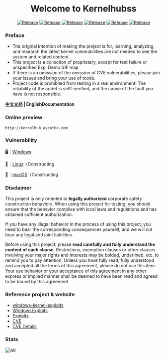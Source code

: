  <h1 align="center" >Welcome to Kernelhubss</h1>
 <p align="center">
    <a href="https://github.com/Ascotbe/Kernelhub"><img alt="Release" src="https://img.shields.io/badge/Ascotbe-Kernelhub-green"></a>
     <a href="https://github.com/Ascotbe/Kernelhub"><img alt="Release" src="https://visitor-badge.glitch.me/badge?page_id=https://github.com/Ascotbe/Kernelhub/README.md"></a>
    <a href="https://github.com/Ascotbe/Kernelhub"><img alt="Release" src="https://img.shields.io/badge/LICENSE-GPL-ff69b4"></a>
	<a href="https://github.com/Ascotbe/Kernelhub/stargazers"><img alt="Release" src="https://img.shields.io/github/stars/ascotbe/Kernelhub.svg"></a>
	<a href="https://github.com/Ascotbe/Medusa"><img alt="Release" src="https://img.shields.io/badge/scope-2000—2023-success"></a>
     <a href="https://github.com/Ascotbe/Medusa"><img alt="Release" src="https://img.shields.io/github/repo-size/Ascotbe/Kernelhub"></a>
 </p>



### Preface

- The original intention of making the project is for, learning, analyzing, and research the latest kernel vulnerabilities are not needed to see the system and related content.
- This project is a collection of proprietary, except for test failure or unspecified Exp, Demo GIF map
- If there is an omission of the omission of CVE vulnerabilities, please join your issues and bring your use of tcode.
- Project code is prohibited from testing in a real environment! The reliability of the codet is setlf-verified, and the cause of the fault you have is not responsible.

**[中文文档](./README.CN.md) | EnglishDocumentation**

### Online preview

```
http://kernelhub.ascotbe.com
```

### Vulnerability

🖥：[Windows](https://github.com/Ascotbe/Kernelhub/tree/master/Windows)

🚧：[Linux](https://github.com/Ascotbe/Kernelhub/tree/master/Linux)（Constructing

🚧：[macOS](https://github.com/Ascotbe/Kernelhub/tree/master/macOS)（Constructing

### Disclaimer

This project is only oriented to **legally authorized** corporate safety construction behaviors. When using this project for testing, you should ensure that the behavior complies with local laws and regulations and has obtained sufficient authorization.

If you have any illegal behavior in the process of using this project, you need to bear the corresponding consequences yourself, and we will not bear any legal and joint liabilities. 

Before using this project, please **read carefully and fully understand the content of each clause**. Restrictions, exemption clauses or other clauses involving your major rights and interests may be bolded, underlined, etc. to remind you to pay attention. Unless you have fully read, fully understood and accepted all the terms of this agreement, please do not use this item. Your use behavior or your acceptance of this agreement in any other express or implied manner shall be deemed to have been read and agreed to be bound by this agreement.


### Reference project & website

- [windows-kernel-exploits](https://github.com/SecWiki/windows-kernel-exploits)
- [WindowsExploits](https://github.com/abatchy17/WindowsExploits)
- [Exploits](https://github.com/WindowsExploits/Exploits)
- [CVE](https://cve.mitre.org)
- [CVE Details](https://www.cvedetails.com/)


### Stats

![Alt](https://repobeats.axiom.co/api/embed/2f17ae8019f36294dafafd5cf9ffe9b0e62a21ae.svg "Repobeats analytics image")

